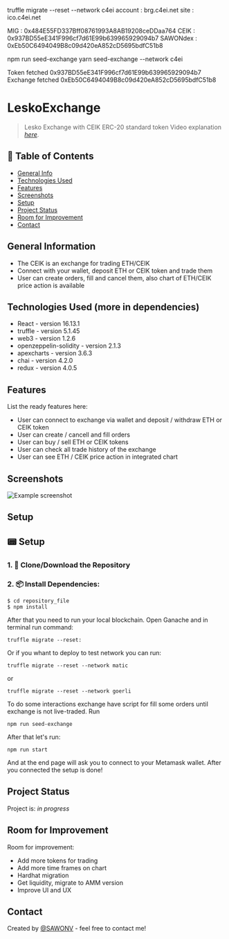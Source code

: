 truffle migrate --reset --network c4ei
account : brg.c4ei.net
site : ico.c4ei.net

MIG      : 0x484E55FD337Bff08761993A8AB19208ceDDaa764
CEIK     : 0x937BD55eE341F996cf7d61E99b639965929094b7
SAWONdex : 0xEb50C6494049B8c09d420eA852cD5695bdfC51b8

npm run seed-exchange
yarn seed-exchange --network c4ei

Token fetched 0x937BD55eE341F996cf7d61E99b639965929094b7
Exchange fetched 0xEb50C6494049B8c09d420eA852cD5695bdfC51b8

# LeskoExchange
>Lesko Exchange with CEIK ERC-20 standard token
>Video explanation [_here_](https://drive.google.com/file/d/13waCMZJIXLVzaYtnbivB_x1prBfJPPPY/view?usp=sharing). 

## 📁 Table of Contents
* [General Info](#general-information)
* [Technologies Used](#technologies-used)
* [Features](#features)
* [Screenshots](#screenshots)
* [Setup](#setup)
* [Project Status](#project-status)
* [Room for Improvement](#room-for-improvement)
* [Contact](#contact)


## General Information
- The CEIK is an exchange for trading ETH/CEIK
- Connect with your wallet, deposit ETH or CEIK token and trade them
- User can create orders, fill and cancel them, also chart of ETH/CEIK price action is available


## Technologies Used (more in dependencies)
- React - version 16.13.1
- truffle - version 5.1.45
- web3 - version 1.2.6
- openzeppelin-solidity - version 2.1.3
- apexcharts - version 3.6.3
- chai - version 4.2.0
- redux - version 4.0.5
  

## Features
List the ready features here:
- User can connect to exchange via wallet and deposit / withdraw ETH or CEIK token
- User can create / cancell and fill orders
- User can buy / sell ETH or CEIK tokens
- User can check all trade history of the exchange
- User can see ETH / CEIK price action in integrated chart

## Screenshots
![Example screenshot](./helpers/Screenshot.png)


## Setup
## 📟 Setup
### 1. 💾 Clone/Download the Repository
### 2. 📦 Install Dependencies:
```
$ cd repository_file
$ npm install
```

After that you need to run your local blockchain. Open Ganache and in terminal run command:
```
truffle migrate --reset:
```
Or if you whant to deploy to test network you can run:
```
truffle migrate --reset --network matic
```
or
```
truffle migrate --reset --network goerli
```
To do some interactions exchange have script for fill some orders until exchange is not live-traded. Run
```
npm run seed-exchange
```
After that let's run:
```
npm run start
```
And at the end page will ask you to connect to your Metamask wallet. After you connected the setup is done!


## Project Status
Project is: _in progress_ 


## Room for Improvement

Room for improvement:
- Add more tokens for trading
- Add more time frames on chart 
- Hardhat migration
- Get liquidity, migrate to AMM version
- Improve UI and UX

## Contact
Created by [@SAWONV](https://www.linkedin.com/in/ivan-leskov-4b5664189/) - feel free to contact me!

